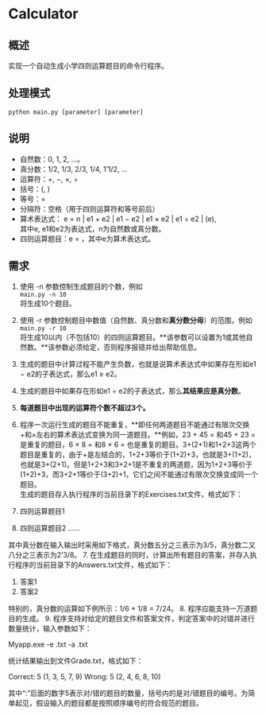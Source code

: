 # Calculator

## 概述
实现一个自动生成小学四则运算题目的命令行程序。

## 处理模式
    python main.py [parameter] [parameter]

## 说明
- 自然数：0, 1, 2, …。
- 真分数：1/2, 1/3, 2/3, 1/4, 1’1/2, …  
- 运算符：+, −, ×, ÷  
- 括号：(, )  
- 等号：=  
- 分隔符：空格（用于四则运算符和等号前后）  
- 算术表达式：
e = n | e1 + e2 | e1 − e2 | e1 × e2 | e1 ÷ e2 | (e),  
其中e, e1和e2为表达式，n为自然数或真分数。  
- 四则运算题目：e = ，其中e为算术表达式。

## 需求

1. 使用 -n 参数控制生成题目的个数，例如  
`main.py -n 10 `   
将生成10个题目。  
2. 使用 -r 参数控制题目中数值（自然数、真分数和**真分数分母**）的范围，例如  
`main.py -r 10`  
将生成10以内（不包括10）的四则运算题目。**该参数可以设置为1或其他自然数。**该参数必须给定，否则程序报错并给出帮助信息。  
3. 生成的题目中计算过程不能产生负数，也就是说算术表达式中如果存在形如e1 − e2的子表达式，那么e1 ≥ e2。  
4. 生成的题目中如果存在形如e1 ÷ e2的子表达式，那么**其结果应是真分数**。  
5. **每道题目中出现的运算符个数不超过3个。**
6. 程序一次运行生成的题目不能重复，**即任何两道题目不能通过有限次交换+和×左右的算术表达式变换为同一道题目。**例如，23 + 45 = 和45 + 23 = 是重复的题目，6 × 8 = 和8 × 6 = 也是重复的题目。3+(2+1)和1+2+3这两个题目是重复的，由于+是左结合的，1+2+3等价于(1+2)+3，也就是3+(1+2)，也就是3+(2+1)。但是1+2+3和3+2+1是不重复的两道题，因为1+2+3等价于(1+2)+3，而3+2+1等价于(3+2)+1，它们之间不能通过有限次交换变成同一个题目。  
生成的题目存入执行程序的当前目录下的Exercises.txt文件，格式如下：
 
1. 四则运算题目1
2. 四则运算题目2
……
 
其中真分数在输入输出时采用如下格式，真分数五分之三表示为3/5，真分数二又八分之三表示为2’3/8。
7. 在生成题目的同时，计算出所有题目的答案，并存入执行程序的当前目录下的Answers.txt文件，格式如下：
 
1. 答案1
2. 答案2
 
特别的，真分数的运算如下例所示：1/6 + 1/8 = 7/24。
8. 程序应能支持一万道题目的生成。
9. 程序支持对给定的题目文件和答案文件，判定答案中的对错并进行数量统计，输入参数如下：
 
Myapp.exe -e <exercisefile>.txt -a <answerfile>.txt
 
统计结果输出到文件Grade.txt，格式如下：
 
Correct: 5 (1, 3, 5, 7, 9)
Wrong: 5 (2, 4, 6, 8, 10)
 
其中“:”后面的数字5表示对/错的题目的数量，括号内的是对/错题目的编号。为简单起见，假设输入的题目都是按照顺序编号的符合规范的题目。

